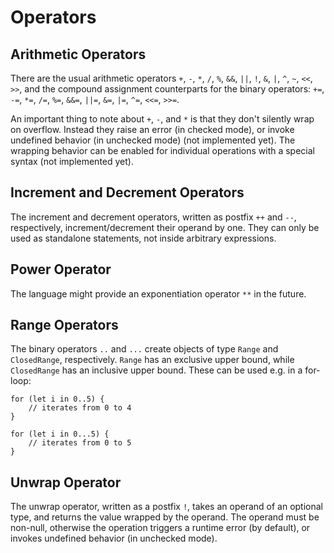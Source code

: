 # Operators

## Arithmetic Operators

There are the usual arithmetic operators `+`, `-`, `*`, `/`, `%`, `&&`, `||`,
`!`, `&`, `|`, `^`, `~`, `<<`, `>>`, and the compound assignment counterparts
for the binary operators: `+=`, `-=`, `*=`, `/=`, `%=`, `&&=`, `||=`, `&=`,
`|=`, `^=`, `<<=`, `>>=`.

An important thing to note about `+`, `-`, and `*` is that they don't silently
wrap on overflow. Instead they raise an error (in checked mode), or invoke
undefined behavior (in unchecked mode) (not implemented yet). The wrapping
behavior can be enabled for individual operations with a special syntax (not
implemented yet).

## Increment and Decrement Operators

The increment and decrement operators, written as postfix `++` and `--`,
respectively, increment/decrement their operand by one. They can only be used as
standalone statements, not inside arbitrary expressions.

## Power Operator

The language might provide an exponentiation operator `**` in the future.

## Range Operators

The binary operators `..` and `...` create objects of type `Range` and
`ClosedRange`, respectively. `Range` has an exclusive upper bound, while
`ClosedRange` has an inclusive upper bound. These can be used e.g. in a
for-loop:

```
for (let i in 0..5) {
    // iterates from 0 to 4
}

for (let i in 0...5) {
    // iterates from 0 to 5
}
```

## Unwrap Operator

The unwrap operator, written as a postfix `!`, takes an operand of an optional
type, and returns the value wrapped by the operand. The operand must be
non-null, otherwise the operation triggers a runtime error (by default), or
invokes undefined behavior (in unchecked mode).
